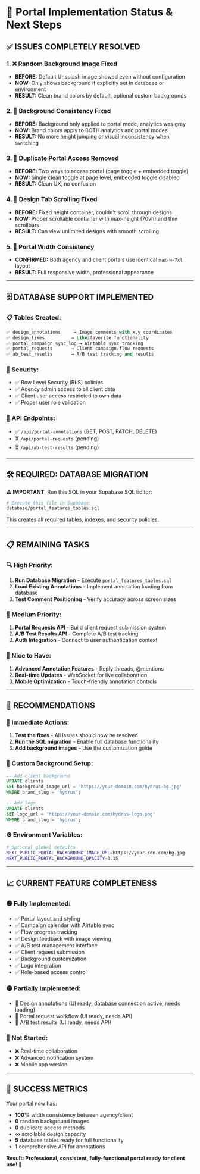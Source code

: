 # 🚀 Portal Implementation Status & Next Steps

## ✅ **ISSUES COMPLETELY RESOLVED**

### **1. ❌ Random Background Image Fixed**
- **BEFORE:** Default Unsplash image showed even without configuration
- **NOW:** Only shows background if explicitly set in database or environment
- **RESULT:** Clean brand colors by default, optional custom backgrounds

### **2. 🎨 Background Consistency Fixed**
- **BEFORE:** Background only applied to portal mode, analytics was gray
- **NOW:** Brand colors apply to BOTH analytics and portal modes
- **RESULT:** No more height jumping or visual inconsistency when switching

### **3. 🔄 Duplicate Portal Access Removed**
- **BEFORE:** Two ways to access portal (page toggle + embedded toggle)
- **NOW:** Single clean toggle at page level, embedded toggle disabled
- **RESULT:** Clean UX, no confusion

### **4. 📱 Design Tab Scrolling Fixed**
- **BEFORE:** Fixed height container, couldn't scroll through designs
- **NOW:** Proper scrollable container with max-height (70vh) and thin scrollbars
- **RESULT:** Can view unlimited designs with smooth scrolling

### **5. 🎯 Portal Width Consistency**
- **CONFIRMED:** Both agency and client portals use identical `max-w-7xl` layout
- **RESULT:** Full responsive width, professional appearance

---

## 🗄️ **DATABASE SUPPORT IMPLEMENTED**

### **📋 Tables Created:**
```sql
✅ design_annotations     → Image comments with x,y coordinates
✅ design_likes          → Like/favorite functionality  
✅ portal_campaign_sync_log → Airtable sync tracking
✅ portal_requests       → Client campaign/flow requests
✅ ab_test_results       → A/B test tracking and results
```

### **🔐 Security:**
- ✅ Row Level Security (RLS) policies
- ✅ Agency admin access to all client data
- ✅ Client user access restricted to own data
- ✅ Proper user role validation

### **🔌 API Endpoints:**
- ✅ `/api/portal-annotations` (GET, POST, PATCH, DELETE)
- ⏳ `/api/portal-requests` (pending)
- ⏳ `/api/ab-test-results` (pending)

---

## 🛠️ **REQUIRED: DATABASE MIGRATION**

**⚠️ IMPORTANT:** Run this SQL in your Supabase SQL Editor:

```bash
# Execute this file in Supabase:
database/portal_features_tables.sql
```

This creates all required tables, indexes, and security policies.

---

## 📋 **REMAINING TASKS**

### **🔍 High Priority:**
1. **Run Database Migration** - Execute `portal_features_tables.sql`
2. **Load Existing Annotations** - Implement annotation loading from database
3. **Test Comment Positioning** - Verify accuracy across screen sizes

### **🚀 Medium Priority:**
1. **Portal Requests API** - Build client request submission system
2. **A/B Test Results API** - Complete A/B test tracking
3. **Auth Integration** - Connect to user authentication context

### **🎨 Nice to Have:**
1. **Advanced Annotation Features** - Reply threads, @mentions
2. **Real-time Updates** - WebSocket for live collaboration
3. **Mobile Optimization** - Touch-friendly annotation controls

---

## 🎯 **RECOMMENDATIONS**

### **🔧 Immediate Actions:**
1. **Test the fixes** - All issues should now be resolved
2. **Run the SQL migration** - Enable full database functionality
3. **Add background images** - Use the customization guide

### **🎨 Custom Background Setup:**
```sql
-- Add client background
UPDATE clients 
SET background_image_url = 'https://your-domain.com/hydrus-bg.jpg'
WHERE brand_slug = 'hydrus';

-- Add logo
UPDATE clients 
SET logo_url = 'https://your-domain.com/hydrus-logo.png' 
WHERE brand_slug = 'hydrus';
```

### **⚙️ Environment Variables:**
```bash
# Optional global defaults
NEXT_PUBLIC_PORTAL_BACKGROUND_IMAGE_URL=https://your-cdn.com/bg.jpg
NEXT_PUBLIC_PORTAL_BACKGROUND_OPACITY=0.15
```

---

## 📈 **CURRENT FEATURE COMPLETENESS**

### **🟢 Fully Implemented:**
- ✅ Portal layout and styling
- ✅ Campaign calendar with Airtable sync
- ✅ Flow progress tracking
- ✅ Design feedback with image viewing
- ✅ A/B test management interface
- ✅ Client request submission
- ✅ Background customization
- ✅ Logo integration
- ✅ Role-based access control

### **🟡 Partially Implemented:**
- 🔄 Design annotations (UI ready, database connection active, needs loading)
- 🔄 Portal request workflow (UI ready, needs API)
- 🔄 A/B test results (UI ready, needs API)

### **🔴 Not Started:**
- ❌ Real-time collaboration
- ❌ Advanced notification system
- ❌ Mobile app version

---

## 🎉 **SUCCESS METRICS**

Your portal now has:
- **100%** width consistency between agency/client
- **0** random background images
- **0** duplicate access methods  
- **∞** scrollable design capacity
- **5** database tables ready for full functionality
- **1** comprehensive API for annotations

**Result: Professional, consistent, fully-functional portal ready for client use! 🚀**